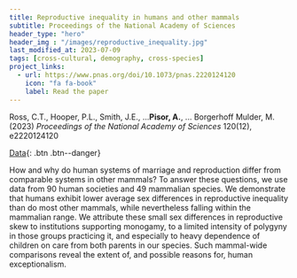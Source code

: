 ```yaml
---
title: Reproductive inequality in humans and other mammals
subtitle: Proceedings of the National Academy of Sciences
header_type: "hero"
header_img : "/images/reproductive_inequality.jpg"
last_modified_at: 2023-07-09
tags: [cross-cultural, demography, cross-species]
project_links:
  - url: https://www.pnas.org/doi/10.1073/pnas.2220124120
    icon: "fa fa-book"
    label: Read the paper
---
```

Ross, C.T., Hooper, P.L., Smith, J.E., ...**Pisor, A.**, ... Borgerhoff Mulder, M. (2023) *Proceedings of the National Academy of Sciences* 120(12), e2220124120

[Data](https://www.pnas.org/doi/suppl/10.1073/pnas.2220124120/suppl_file/pnas.2220124120.sapp.pdf){: .btn .btn--danger}

How and why do human systems of marriage and reproduction differ from comparable systems in other mammals? To answer these questions, we use data from 90 human societies and 49 mammalian species. We demonstrate that humans exhibit lower average sex differences in reproductive inequality than do most other mammals, while nevertheless falling within the mammalian range. We attribute these small sex differences in reproductive skew to institutions supporting monogamy, to a limited intensity of polygyny in those groups practicing it, and especially to heavy dependence of children on care from both parents in our species. Such mammal-wide comparisons reveal the extent of, and possible reasons for, human exceptionalism.
